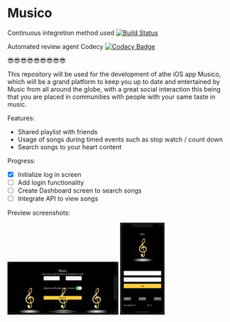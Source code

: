 # **Musico**

Continuous integretion method used [![Build Status](https://app.bitrise.io/app/19aa399bb0ad0cba/status.svg?token=uhXx5jaVWCvHg16khFczHQ)](https://app.bitrise.io/app/19aa399bb0ad0cba)

Automated review agent Codecy [![Codacy Badge](https://api.codacy.com/project/badge/Grade/351c465aadc446439d011077807fcdd7)](https://app.codacy.com/manual/NathanDVT/Musico?utm_source=github.com&utm_medium=referral&utm_content=NathanDVT/Musico&utm_campaign=Badge_Grade_Dashboard)

:sunglasses::sunglasses::sunglasses::sunglasses::sunglasses::sunglasses::sunglasses::sunglasses::sunglasses:

This repository will be used for the development of athe iOS app Musico, which will be a grand platform to keep you up to date and entertained by Music from all around the globe, with a great social interaction this being that you are placed in communities with people with your same taste in music.

Features:
- Shared playlist with friends
- Usage of songs during timed events such as stop watch / count down
- Search songs to your heart content

Progress:
- [x] Initialize log in screen
- [ ] Add login functionality
- [ ] Create Dashboard screen to search songs
- [ ] Integrate API to view songs

Preview screenshots:

<img src="register_screen_p.png" width="250" > </img>
<img src="login_screen_l.png" width="100" > </img>
